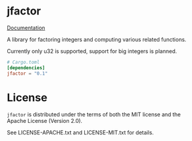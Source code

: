 # jfactor

[Documentation](https://starblue.github.io/jfactor)

A library for factoring integers and computing various related functions.

Currently only u32 is supported, support for big integers is planned.

```toml
# Cargo.toml
[dependencies]
jfactor = "0.1"
```

# License

`jfactor` is distributed under the terms of both the MIT license and
the Apache License (Version 2.0).

See LICENSE-APACHE.txt and LICENSE-MIT.txt for details.
